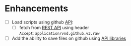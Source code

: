 # Enhancements
- [ ] Load scripts using github [API](https://developer.github.com/v3/): 
    - [ ] fetch from [REST API](https://api.github.com/repos/masih/benevis/contents/scripts/main.js) using header `Accept:application/vnd.github.v3.raw`

- [ ] Add the ability to save files on github using [API libraries](https://developer.github.com/libraries/)